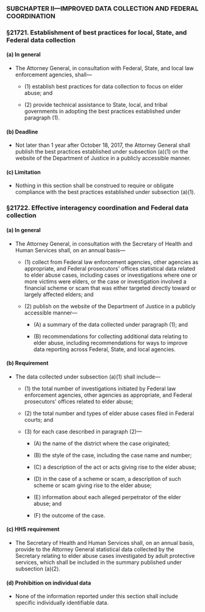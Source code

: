 ### SUBCHAPTER II—IMPROVED DATA COLLECTION AND FEDERAL COORDINATION

### §21721. Establishment of best practices for local, State, and Federal data collection
#### (a) In general
* The Attorney General, in consultation with Federal, State, and local law enforcement agencies, shall—

  * (1) establish best practices for data collection to focus on elder abuse; and

  * (2) provide technical assistance to State, local, and tribal governments in adopting the best practices established under paragraph (1).

#### (b) Deadline
* Not later than 1 year after October 18, 2017, the Attorney General shall publish the best practices established under subsection (a)(1) on the website of the Department of Justice in a publicly accessible manner.

#### (c) Limitation
* Nothing in this section shall be construed to require or obligate compliance with the best practices established under subsection (a)(1).

### §21722. Effective interagency coordination and Federal data collection
#### (a) In general
* The Attorney General, in consultation with the Secretary of Health and Human Services shall, on an annual basis—

  * (1) collect from Federal law enforcement agencies, other agencies as appropriate, and Federal prosecutors' offices statistical data related to elder abuse cases, including cases or investigations where one or more victims were elders, or the case or investigation involved a financial scheme or scam that was either targeted directly toward or largely affected elders; and

  * (2) publish on the website of the Department of Justice in a publicly accessible manner—

    * (A) a summary of the data collected under paragraph (1); and

    * (B) recommendations for collecting additional data relating to elder abuse, including recommendations for ways to improve data reporting across Federal, State, and local agencies.

#### (b) Requirement
* The data collected under subsection (a)(1) shall include—

  * (1) the total number of investigations initiated by Federal law enforcement agencies, other agencies as appropriate, and Federal prosecutors' offices related to elder abuse;

  * (2) the total number and types of elder abuse cases filed in Federal courts; and

  * (3) for each case described in paragraph (2)—

    * (A) the name of the district where the case originated;

    * (B) the style of the case, including the case name and number;

    * (C) a description of the act or acts giving rise to the elder abuse;

    * (D) in the case of a scheme or scam, a description of such scheme or scam giving rise to the elder abuse;

    * (E) information about each alleged perpetrator of the elder abuse; and

    * (F) the outcome of the case.

#### (c) HHS requirement
* The Secretary of Health and Human Services shall, on an annual basis, provide to the Attorney General statistical data collected by the Secretary relating to elder abuse cases investigated by adult protective services, which shall be included in the summary published under subsection (a)(2).

#### (d) Prohibition on individual data
* None of the information reported under this section shall include specific individually identifiable data.